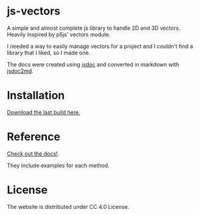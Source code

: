 # js-vectors
A simple and almost complete js library to handle 2D and 3D vectors. Heavily inspired by p5js' vectors module.

I needed a way to easily manage vectors for a project and I couldn't find a library that I liked, so I made one.

The docs were created using [jsdoc](https://github.com/jsdoc/jsdoc) and converted in markdown with [jsdoc2md](https://github.com/jsdoc2md/jsdoc-to-markdown).

# Installation
[Download the last build here.](https://github.com/lorossi/js-vectors/releases/latest)

# Reference
[Check out the docs!](https://github.com/lorossi/js-vectors/blob/main/DOCS.md).

They include examples for each method.

# License
The website is distributed under CC 4.0 License.

